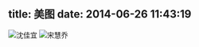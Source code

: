 title: 美图
date: 2014-06-26 11:43:19
---
![沈佳宜]({{BASE_PATH}}/images/mm/shenjiayi.jpg "沈佳宜")
![宋慧乔]({{BASE_PATH}}/images/mm/songhuiqiao.jpg "宋慧乔")
